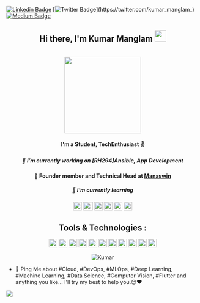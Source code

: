 
[![Linkedin Badge](https://img.shields.io/badge/-KumarManglam-blue?style=social&logo=Linkedin&logoColor=black&link=https://www.linkedin.com/in/kumar-manglam/)](https://www.linkedin.com/in/kumar-manglam/)    [![Twitter Badge](http://img.shields.io/badge/-@manglam-1ca0f1?style=social&logo=twitter&logoColor=black&link=https://twitter.com/kumar_manglam_)](https://twitter.com/kumar_manglam_)    [![Medium Badge](https://img.shields.io/badge/-@manglam235-03a57a?style=social&labelColor=black&logo=Medium&link=https://medium.com/@manglam235)](https://medium.com/@manglam235/)  


<h2 align="center"> Hi there, I'm Kumar Manglam <img src="https://raw.githubusercontent.com/MartinHeinz/MartinHeinz/master/wave.gif" width="30px"></h1> 
<p align="center"> <br><img src="https://github.com/punitkmryh/punitkmryh/blob/master/Developer.gif" width="200px" ><br> </p>
<h4 align="center"> I'm a Student, TechEnthusiast ✌ </h1>
<h5 align="center"> 🔭 I’m currently working on [RH294]Ansible, App Development</h1>

#### <div align="center"> 🤠 Founder member and Technical Head at [Manaswin](https://www.linkedin.com/company/manasvin/)</div>

<h5 align="center"> 🌱 I’m currently learning </h1>
<p align="center">
   <img alt="Red Hat" height="22" width="22" src="https://b7.pngbarn.com/png/621/152/red-hat-enterprise-linux-red-hat-software-fedora-suse-linux-distributions-linux-png-clip-art.png">
  <img alt="Cloud" height="22" width="25" src="https://encrypted-tbn0.gstatic.com/images?q=tbn%3AANd9GcQ--sY8wToUdy7lY992YZYvKm_to5q3zLfvGA&usqp=CAU">
<img alt="Linux" height="22" width="22"  src="https://img.icons8.com/color/48/000000/ubuntu--v1.png"/>
  <img alt="Docker" height="22" width="22" src="https://www.docker.com/sites/default/files/d8/2019-07/vertical-logo-monochromatic.png" />
<img alt="Bash" height="22" width="22" src="https://unpkg.com/simple-icons@3.4.0/icons/gnubash.svg" />
  <img alt="Kali Linux" height="22" width="22" src="https://img.icons8.com/color/48/000000/kali-linux.png"/> 
 
  </p>
  

## <div align="center"> Tools & Technologies :</div>
<p align="center">
<img alt="Linux" height="22" width="22" src="https://unpkg.com/simple-icons@3.4.0/icons/linux.svg" />
<img alt="git" height="22" width="22" src="https://unpkg.com/simple-icons@3.4.0/icons/git.svg">
<img  alt="Flutter" height="22" width="22" src="https://unpkg.com/simple-icons@3.4.0/icons/flutter.svg" />
<img alt="Dart" height="22" width="22" src="https://unpkg.com/simple-icons@3.4.0/icons/dart.svg" />
<img alt="AndroidStudio" height="22" width="22" src="https://unpkg.com/simple-icons@3.4.0/icons/androidstudio.svg" />
<img alt="Subl" height="22" width="22" src="https://unpkg.com/simple-icons@3.4.0/icons/sublimetext.svg" />
<img alt=VsCode"" height="22" width="22" src="https://unpkg.com/simple-icons@3.4.0/icons/visualstudiocode.svg" />
<img alt=VsCode"" height="22" width="22" src="https://unpkg.com/simple-icons@3.4.0/icons/ansible.svg" />
<img alt=VsCode"" height="22" width="22" src="https://unpkg.com/simple-icons@3.4.0/icons/amazonaws.svg" />
<img alt=VsCode"" height="22" width="22" src="https://unpkg.com/simple-icons@3.4.0/icons/visualstudiocode.svg" />
<img alt=VsCode"" height="22" width="22" src="https://unpkg.com/simple-icons@3.4.0/icons/docker.svg" />

</p>
<p align="center"> <img src=https://github-readme-stats.vercel.app/api?username=Mangalofficial&show_icons=true alt=Kumar Manglam /> </p>

- 💬 Ping Me about #Cloud, #DevOps, #MLOps, #Deep Learning, #Machine Learning, #Data Science, #Computer Vision, #Flutter and anything you like... I'll try my best to help you.😊❤


![](https://komarev.com/ghpvc/?username=Mangalofficial&color=brightgreen)
